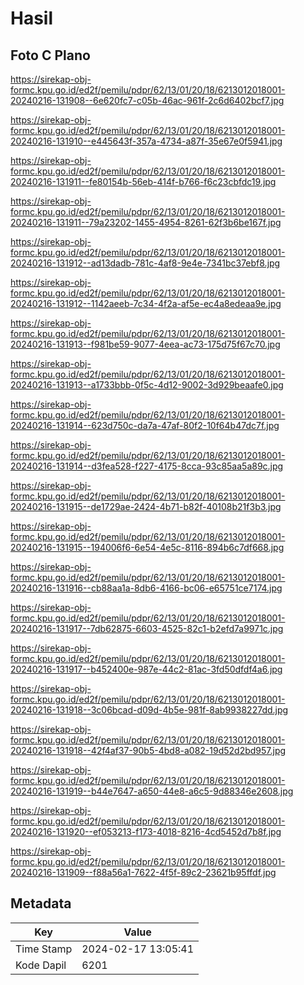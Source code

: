 # Hasil

## Foto C Plano

https://sirekap-obj-formc.kpu.go.id/ed2f/pemilu/pdpr/62/13/01/20/18/6213012018001-20240216-131908--6e620fc7-c05b-46ac-961f-2c6d6402bcf7.jpg

https://sirekap-obj-formc.kpu.go.id/ed2f/pemilu/pdpr/62/13/01/20/18/6213012018001-20240216-131910--e445643f-357a-4734-a87f-35e67e0f5941.jpg

https://sirekap-obj-formc.kpu.go.id/ed2f/pemilu/pdpr/62/13/01/20/18/6213012018001-20240216-131911--fe80154b-56eb-414f-b766-f6c23cbfdc19.jpg

https://sirekap-obj-formc.kpu.go.id/ed2f/pemilu/pdpr/62/13/01/20/18/6213012018001-20240216-131911--79a23202-1455-4954-8261-62f3b6be167f.jpg

https://sirekap-obj-formc.kpu.go.id/ed2f/pemilu/pdpr/62/13/01/20/18/6213012018001-20240216-131912--ad13dadb-781c-4af8-9e4e-7341bc37ebf8.jpg

https://sirekap-obj-formc.kpu.go.id/ed2f/pemilu/pdpr/62/13/01/20/18/6213012018001-20240216-131912--1142aeeb-7c34-4f2a-af5e-ec4a8edeaa9e.jpg

https://sirekap-obj-formc.kpu.go.id/ed2f/pemilu/pdpr/62/13/01/20/18/6213012018001-20240216-131913--f981be59-9077-4eea-ac73-175d75f67c70.jpg

https://sirekap-obj-formc.kpu.go.id/ed2f/pemilu/pdpr/62/13/01/20/18/6213012018001-20240216-131913--a1733bbb-0f5c-4d12-9002-3d929beaafe0.jpg

https://sirekap-obj-formc.kpu.go.id/ed2f/pemilu/pdpr/62/13/01/20/18/6213012018001-20240216-131914--623d750c-da7a-47af-80f2-10f64b47dc7f.jpg

https://sirekap-obj-formc.kpu.go.id/ed2f/pemilu/pdpr/62/13/01/20/18/6213012018001-20240216-131914--d3fea528-f227-4175-8cca-93c85aa5a89c.jpg

https://sirekap-obj-formc.kpu.go.id/ed2f/pemilu/pdpr/62/13/01/20/18/6213012018001-20240216-131915--de1729ae-2424-4b71-b82f-40108b21f3b3.jpg

https://sirekap-obj-formc.kpu.go.id/ed2f/pemilu/pdpr/62/13/01/20/18/6213012018001-20240216-131915--194006f6-6e54-4e5c-8116-894b6c7df668.jpg

https://sirekap-obj-formc.kpu.go.id/ed2f/pemilu/pdpr/62/13/01/20/18/6213012018001-20240216-131916--cb88aa1a-8db6-4166-bc06-e65751ce7174.jpg

https://sirekap-obj-formc.kpu.go.id/ed2f/pemilu/pdpr/62/13/01/20/18/6213012018001-20240216-131917--7db62875-6603-4525-82c1-b2efd7a9971c.jpg

https://sirekap-obj-formc.kpu.go.id/ed2f/pemilu/pdpr/62/13/01/20/18/6213012018001-20240216-131917--b452400e-987e-44c2-81ac-3fd50dfdf4a6.jpg

https://sirekap-obj-formc.kpu.go.id/ed2f/pemilu/pdpr/62/13/01/20/18/6213012018001-20240216-131918--3c06bcad-d09d-4b5e-981f-8ab9938227dd.jpg

https://sirekap-obj-formc.kpu.go.id/ed2f/pemilu/pdpr/62/13/01/20/18/6213012018001-20240216-131918--42f4af37-90b5-4bd8-a082-19d52d2bd957.jpg

https://sirekap-obj-formc.kpu.go.id/ed2f/pemilu/pdpr/62/13/01/20/18/6213012018001-20240216-131919--b44e7647-a650-44e8-a6c5-9d88346e2608.jpg

https://sirekap-obj-formc.kpu.go.id/ed2f/pemilu/pdpr/62/13/01/20/18/6213012018001-20240216-131920--ef053213-f173-4018-8216-4cd5452d7b8f.jpg

https://sirekap-obj-formc.kpu.go.id/ed2f/pemilu/pdpr/62/13/01/20/18/6213012018001-20240216-131909--f88a56a1-7622-4f5f-89c2-23621b95ffdf.jpg


## Metadata

| Key        | Value               |
| ---------- | ------------------- |
| Time Stamp | 2024-02-17 13:05:41 |
| Kode Dapil | 6201                |



